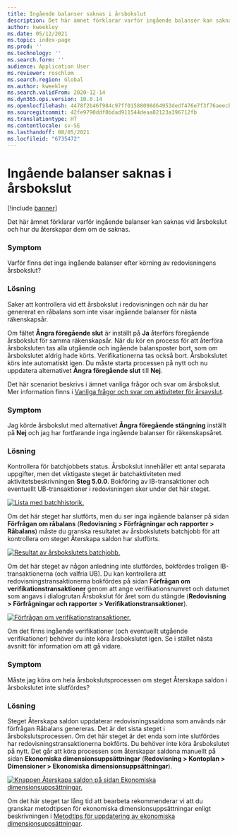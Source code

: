 ```yaml
---
title: Ingående balanser saknas i årsbokslut
description: Det här ämnet förklarar varför ingående balanser kan saknas vid årsbokslut och hur du återskapar dem om de saknas.
author: kweekley
ms.date: 05/12/2021
ms.topic: index-page
ms.prod: ''
ms.technology: ''
ms.search.form: ''
audience: Application User
ms.reviewer: roschlom
ms.search.region: Global
ms.author: kweekley
ms.search.validFrom: 2020-12-14
ms.dyn365.ops.version: 10.0.14
ms.openlocfilehash: 4478f2b46f984c97ff01588098d64953dedf476e7f3f76aeecb29a0ff0074b9d
ms.sourcegitcommit: 42fe9790ddf0bdad911544deaa82123a396712fb
ms.translationtype: HT
ms.contentlocale: sv-SE
ms.lasthandoff: 08/05/2021
ms.locfileid: "6735472"
---
```

# <a name="year-end-close-missing-opening-balances"></a>Ingående balanser saknas i årsbokslut

[!include [banner](../includes/banner.md)]

Det här ämnet förklarar varför ingående balanser kan saknas vid årsbokslut och hur du återskapar dem om de saknas.

### <a name="symptom"></a>Symptom

Varför finns det inga ingående balanser efter körning av redovisningens årsbokslut? 

### <a name="resolution"></a>Lösning

Saker att kontrollera vid ett årsbokslut i redovisningen och när du har genererat en råbalans som inte visar ingående balanser för nästa räkenskapsår.

Om fältet **Ångra föregående slut** är inställt på **Ja** återförs föregående årsbokslut för samma räkenskapsår. När du kör en process för att återföra årsboksluten tas alla utgående och ingående balansposter bort, som om årsbokslutet aldrig hade körts. Verifikationerna tas också bort. Årsbokslutet körs inte automatiskt igen. Du måste starta processen på nytt och nu uppdatera alternativet **Ångra föregående slut** till **Nej**.

Det här scenariot beskrivs i ämnet vanliga frågor och svar om årsbokslut. Mer information finns i [Vanliga frågor och svar om aktiviteter för årsavslut](faq-year-end-activities.md).

### <a name="symptom"></a>Symptom

Jag körde årsbokslut med alternativet **Ångra föregående stängning** inställt på **Nej** och jag har fortfarande inga ingående balanser för räkenskapsåret.

### <a name="resolution"></a>Lösning

Kontrollera för batchjobbets status. Årsbokslut innehåller ett antal separata uppgifter, men det viktigaste steget är batchaktiviteten med aktivitetsbeskrivningen **Steg 5.0.0**. Bokföring av IB-transaktioner och eventuellt UB-transaktioner i redovisningen sker under det här steget. 

[![Lista med batchhistorik.](./media/yec-mssng-open-blnces-01.png)](./media/yec-mssng-open-blnces-01.png)

Om det här steget har slutförts, men du ser inga ingående balanser på sidan **Förfrågan om råbalans** (**Redovisning > Förfrågningar och rapporter > Råbalans**) måste du granska resultatet av årsbokslutets batchjobb för att kontrollera om steget Återskapa saldon har slutförts.

[![Resultat av årsbokslutets batchjobb.](./media/yec-mssng-open-blnces-02.png)](./media/yec-mssng-open-blnces-02.png)

Om det här steget av någon anledning inte slutfördes, bokfördes troligen IB-transaktionerna (och valfria UB). Du kan kontrollera att redovisningstransaktionerna bokfördes på sidan **Förfrågan om verifikationstransaktioner** genom att ange verifikationsnumret och datumet som angavs i dialogrutan Årsbokslut för året som du stängde (**Redovisning > Förfrågningar och rapporter > Verifikationstransaktioner**).

[![Förfrågan om verifikationstransaktioner.](./media/yec-mssng-open-blnces-03.png)](./media/yec-mssng-open-blnces-03.png)

Om det finns ingående verifikationer (och eventuellt utgående verifikationer) behöver du inte köra årsbokslutet igen. Se i stället nästa avsnitt för information om att gå vidare.

### <a name="symptom"></a>Symptom

Måste jag köra om hela årsbokslutsprocessen om steget Återskapa saldon i årsbokslutet inte slutfördes?

### <a name="resolution"></a>Lösning

Steget Återskapa saldon uppdaterar redovisningssaldona som används när förfrågan Råbalans genereras.  Det är det sista steget i årsbokslutsprocessen.  Om det här steget är det enda som inte slutfördes har redovisningstransaktionerna bokförts.  Du behöver inte köra årsbokslutet på nytt. Det går att köra processen som återskapar saldona manuellt på sidan **Ekonomiska dimensionsuppsättningar** (**Redovisning > Kontoplan > Dimensioner > Ekonomiska dimensionsuppsättningar**).

[![Knappen Återskapa saldon på sidan Ekonomiska dimensionsuppsättningar.](./media/yec-mssng-open-blnces-04.png)](./media/yec-mssng-open-blnces-04.png)

Om det här steget tar lång tid att bearbeta rekommenderar vi att du granskar metodtipsen för ekonomiska dimensionsuppsättningar enligt beskrivningen i [Metodtips för uppdatering av ekonomiska dimensionsuppsättningar](https://community.dynamics.com/365/financeandoperations/b/dynamics-365-finance-blog/posts/best-practices-for-updating-financial-dimension-set-dimension-sets). 

